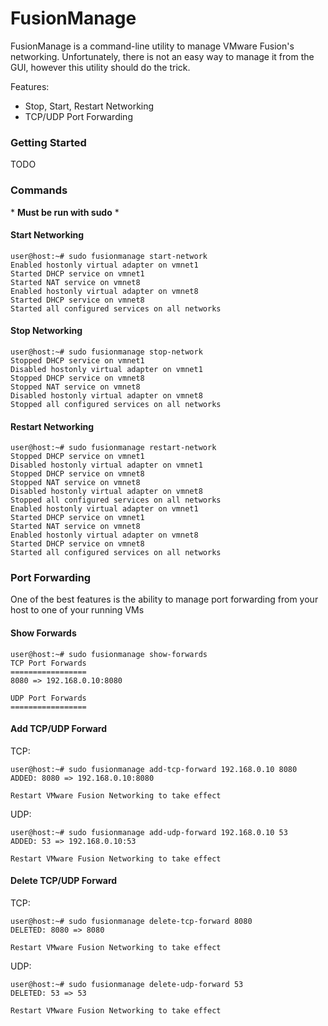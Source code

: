 FusionManage
============

FusionManage is a command-line utility to manage VMware Fusion's networking. Unfortunately, there is not an easy way to manage it from the GUI, however this utility should do the trick.

Features:
* Stop, Start, Restart Networking
* TCP/UDP Port Forwarding

### Getting Started
TODO

### Commands
\* **Must be run with sudo** \*

#### Start Networking
```
user@host:~# sudo fusionmanage start-network
Enabled hostonly virtual adapter on vmnet1
Started DHCP service on vmnet1
Started NAT service on vmnet8
Enabled hostonly virtual adapter on vmnet8
Started DHCP service on vmnet8
Started all configured services on all networks
```

#### Stop Networking
```
user@host:~# sudo fusionmanage stop-network
Stopped DHCP service on vmnet1
Disabled hostonly virtual adapter on vmnet1
Stopped DHCP service on vmnet8
Stopped NAT service on vmnet8
Disabled hostonly virtual adapter on vmnet8
Stopped all configured services on all networks
```

#### Restart Networking
```
user@host:~# sudo fusionmanage restart-network
Stopped DHCP service on vmnet1
Disabled hostonly virtual adapter on vmnet1
Stopped DHCP service on vmnet8
Stopped NAT service on vmnet8
Disabled hostonly virtual adapter on vmnet8
Stopped all configured services on all networks
Enabled hostonly virtual adapter on vmnet1
Started DHCP service on vmnet1
Started NAT service on vmnet8
Enabled hostonly virtual adapter on vmnet8
Started DHCP service on vmnet8
Started all configured services on all networks
```

### Port Forwarding

One of the best features is the ability to manage port forwarding from your host to one of your running VMs

#### Show Forwards
```
user@host:~# sudo fusionmanage show-forwards
TCP Port Forwards
=================
8080 => 192.168.0.10:8080

UDP Port Forwards
=================
```

#### Add TCP/UDP Forward

TCP:
```
user@host:~# sudo fusionmanage add-tcp-forward 192.168.0.10 8080
ADDED: 8080 => 192.168.0.10:8080

Restart VMware Fusion Networking to take effect
```

UDP:
```
user@host:~# sudo fusionmanage add-udp-forward 192.168.0.10 53
ADDED: 53 => 192.168.0.10:53

Restart VMware Fusion Networking to take effect
```

#### Delete TCP/UDP Forward

TCP:
```
user@host:~# sudo fusionmanage delete-tcp-forward 8080
DELETED: 8080 => 8080

Restart VMware Fusion Networking to take effect
```

UDP:
```
user@host:~# sudo fusionmanage delete-udp-forward 53
DELETED: 53 => 53

Restart VMware Fusion Networking to take effect
```
